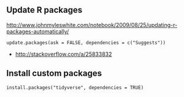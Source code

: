 ## Update R packages

http://www.johnmyleswhite.com/notebook/2009/08/25/updating-r-packages-automatically/

```
update.packages(ask = FALSE, dependencies = c("Suggests"))
```

- http://stackoverflow.com/a/25833832

## Install custom packages

```
install.packages("tidyverse", dependencies = TRUE)
```

